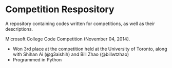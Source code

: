 Competition Respository
===============

A repository containing codes written for competitions, as well as their descriptions.

Microsoft College Code Competition (November 04, 2014).
- Won 3rd place at the competition held at the University of Toronto, along with Shihan Ai (@g3aishih) and Bill Zhao (@billwtzhao)
- Programmed in Python
